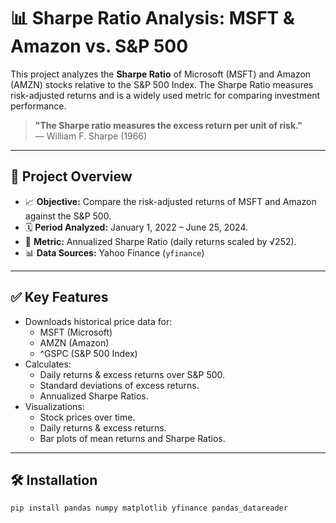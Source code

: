 # 📊 Sharpe Ratio Analysis: MSFT & Amazon vs. S&P 500

This project analyzes the **Sharpe Ratio** of Microsoft (MSFT) and Amazon (AMZN) stocks relative to the S&P 500 Index. The Sharpe Ratio measures risk-adjusted returns and is a widely used metric for comparing investment performance.

> **"The Sharpe ratio measures the excess return per unit of risk."**  
— William F. Sharpe (1966)

---

## 🚀 Project Overview

- 📈 **Objective:** Compare the risk-adjusted returns of MSFT and Amazon against the S&P 500.
- 🗓️ **Period Analyzed:** January 1, 2022 – June 25, 2024.
- 🧮 **Metric:** Annualized Sharpe Ratio (daily returns scaled by √252).
- 📊 **Data Sources:** Yahoo Finance (`yfinance`)

---

## ✅ Key Features

- Downloads historical price data for:
  - MSFT (Microsoft)
  - AMZN (Amazon)
  - ^GSPC (S&P 500 Index)
- Calculates:
  - Daily returns & excess returns over S&P 500.
  - Standard deviations of excess returns.
  - Annualized Sharpe Ratios.
- Visualizations:
  - Stock prices over time.
  - Daily returns & excess returns.
  - Bar plots of mean returns and Sharpe Ratios.

---

## 🛠️ Installation

```bash
pip install pandas numpy matplotlib yfinance pandas_datareader
